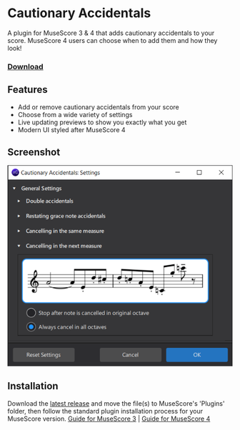 # Cautionary Accidentals
A plugin for MuseScore 3 & 4 that adds cautionary accidentals to your score. MuseScore 4 users can choose when to add them and how they look!

### [Download](https://github.com/XiaoMigros/cautionary-accidentals/archive/main.zip)

## Features
- Add or remove cautionary accidentals from your score
- Choose from a wide variety of settings
- Live updating previews to show you exactly what you get
- Modern UI styled after MuseScore 4

## Screenshot
![Screenshot of the plugin's settings window](/assets/display.png)

## Installation
Download the [latest release](https://github.com/XiaoMigros/cautionary-accidentals/archive/main.zip) and move the file(s) to MuseScore's 'Plugins' folder, then follow the standard plugin installation process for your MuseScore version.
[Guide for MuseScore 3](https://musescore.org/handbook/3/plugins#installation) | [Guide for MuseScore 4](https://musescore.org/handbook/4/plugins#install-new)

